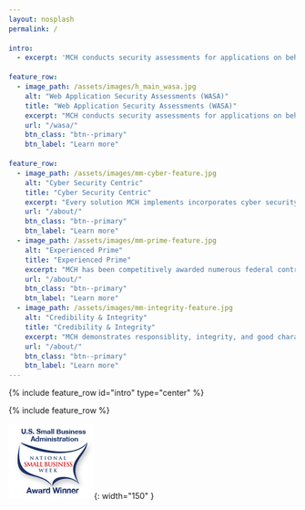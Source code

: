 ```yaml
---
layout: nosplash
permalink: /

intro: 
  - excerpt: 'MCH conducts security assessments for applications on behalf of organizations. We provide this service both directly and indirectly, as well as a subcontractor for prominent cybersecurity advisory firms and government agencies.'

feature_row:
  - image_path: /assets/images/h_main_wasa.jpg
    alt: "Web Application Security Assessments (WASA)"
    title: "Web Application Security Assessments (WASA)"
    excerpt: "MCH conducts security assessments for applications on behalf of organizations. We provide this service both directly and indirectly, as well as a subcontractor for prominent cybersecurity advisory firms and government agencies."
    url: "/wasa/"
    btn_class: "btn--primary"
    btn_label: "Learn more"
    
feature_row:
  - image_path: /assets/images/mm-cyber-feature.jpg
    alt: "Cyber Security Centric"
    title: "Cyber Security Centric"
    excerpt: "Every solution MCH implements incorporates cyber security safeguards, protections, and best practices."
    url: "/about/"
    btn_class: "btn--primary"
    btn_label: "Learn more"
  - image_path: /assets/images/mm-prime-feature.jpg
    alt: "Experienced Prime"
    title: "Experienced Prime"
    excerpt: "MCH has been competitively awarded numerous federal contracts it performed with exceptional results & CPARS."
    url: "/about/"
    btn_class: "btn--primary"
    btn_label: "Learn more"
  - image_path: /assets/images/mm-integrity-feature.jpg
    alt: "Credibility & Integrity"
    title: "Credibility & Integrity"
    excerpt: "MCH demonstrates responsiblity, integrity, and good character in its contract management activities."
    url: "/about/"
    btn_class: "btn--primary"
    btn_label: "Learn more"      
---
```


{% include feature_row id="intro" type="center" %}

{% include feature_row %}

![US Small Business Week Award Winner](/assets/images/sba_nsbw_award_winner.png){: width="150" }

